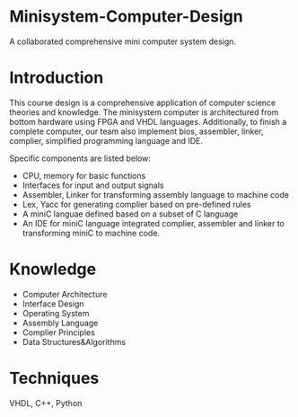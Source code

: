 # Minisystem-Computer-Design
A collaborated comprehensive mini computer system design. 

# Introduction

This course design is a comprehensive application of computer science theories and knowledge. The minisystem computer is architectured from bottom hardware using FPGA and VHDL languages. Additionally, to finish a complete computer, our team also implement bios, assembler, linker, complier, simplified programming language and IDE. 

Specific components are listed below:

* CPU, memory for basic functions
* Interfaces for input and output signals
* Assembler, Linker for transforming assembly language to machine code
* Lex, Yacc for generating complier based on pre-defined rules
* A miniC languae defined based on a subset of C language
* An IDE for miniC language integrated complier, assembler and linker to transforming miniC to machine code. 

# Knowledge

* Computer Architecture
* Interface Design
* Operating System
* Assembly Language
* Complier Principles
* Data Structures&Algorithms

# Techniques

VHDL, C++, Python



